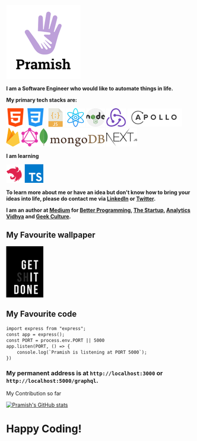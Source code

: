 ![Pramish Logo](images/pramish.png)

**I am a Software Engineer who would like to automate things in life.**

**My primary tech stacks are:**

![HTML](images/html.svg) ![CSS](images/css.svg) ![JavaScript](images/javascript.svg) ![React](images/react.svg) ![NodeJS](images/nodejs.svg) ![Redux](images/redux.svg) ![Apollo Client & Server](images/apollo.svg) ![Firebase](images/firebase.svg) ![GraphQL](images/graphql.svg) ![MongoDB](images/mongodb.svg) ![TypeScript](images/nextjs.svg)

**I am learning**

![NestJS](images/nestjs.svg) ![NestJS](images/typescript.svg)

**To learn more about me or have an idea but don't know how to bring your ideas into life, please do contact me via [LinkedIn](https://www.linkedin.com/in/pramish-luitel/) or [Twitter](https://twitter.com/i_am_pramish).**

**I am an author at [Medium](https://medium.com/@luitelpramish7) for [Better Programming](https://betterprogramming.pub/), [The Startup](https://medium.com/swlh), [Analytics Vidhya](https://medium.com/analytics-vidhya) and [Geek Culture](https://medium.com/geekculture).**

## My Favourite wallpaper

<img src="images/pramish_walpaper.png" alt="drawing" width="100"/>

## My Favourite code

```
import express from "express";
const app = express();
const PORT = process.env.PORT || 5000
app.listen(PORT, () => {
    console.log(`Pramish is listening at PORT 5000`);
})
```

### My permanent address is at ```http://localhost:3000``` or ```http://localhost:5000/graphql```.

My Contribution so far

[![Pramish's GitHub stats](https://github-readme-stats.vercel.app/api?username=pramish&show_icons=true&theme=darcula)](https://github.com/pramish)

# Happy Coding!
